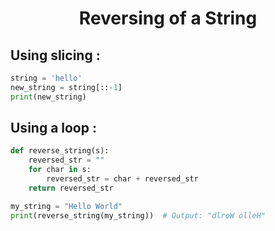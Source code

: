 <h1 align='center'>Reversing of  a String</h1> 

## Using slicing :

``` python
string = 'hello'
new_string = string[::-1]
print(new_string)
```

## Using a loop :
``` python
def reverse_string(s):
    reversed_str = ""
    for char in s:
        reversed_str = char + reversed_str
    return reversed_str

my_string = "Hello World"
print(reverse_string(my_string))  # Output: "dlroW olleH"
```
